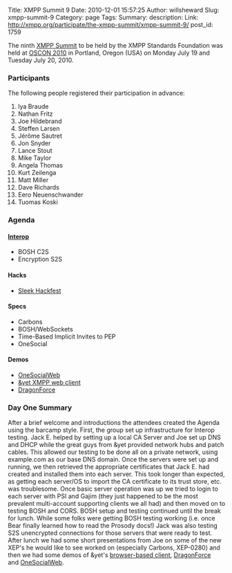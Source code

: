 Title: XMPP Summit 9
Date: 2010-12-01 15:57:25
Author: willsheward
Slug: xmpp-summit-9
Category: page
Tags: 
Summary: description:
Link: http://xmpp.org/participate/the-xmpp-summit/xmpp-summit-9/
post_id: 1759


The ninth [XMPP Summit](/participate/the-xmpp-summit/) to be held by the XMPP Standards Foundation was held at [OSCON 2010](http://www.oscon.com/oscon2010) in Portland, Oregon (USA) on Monday July 19 and Tuesday July 20, 2010.

### Participants

The following people registered their participation in advance:

1. lya Braude
2. Nathan Fritz
3. Joe Hildebrand
4. Steffen Larsen
5. Jérôme Sautret
6. Jon Snyder
7. Lance Stout
8. Mike Taylor
9. Angela Thomas
10. Kurt Zeilenga
11. Matt Miller
12. Dave Richards
13. Eero Neuenschwander
14. Tuomas Koski

### Agenda

#### [Interop](http://wiki.xmpp.org/web/XMPP_Summit_Interop)

* BOSH C2S
* Encryption S2S

#### Hacks

* [Sleek Hackfest](http://github.com/fritzy/SleekXMPP/)

#### Specs

* Carbons
* BOSH/WebSockets
* Time-Based Implicit Invites to PEP
* OneSocial

#### Demos

* [OneSocialWeb](http://onesocialweb.org/)
* [&yet XMPP web client](http://otalk.org/)
* [DragonForce](http://drakontas.com/)

### Day One Summary

After a brief welcome and introductions the attendees created the Agenda using the barcamp style. First, the group set up infrastructure for Interop testing. Jack E. helped by setting up a local CA Server and Joe set up DNS and DHCP while the great guys from &yet provided network hubs and patch cables. This allowed our testing to be done all on a private network, using example.com as our base DNS domain. Once the servers were set up and running, we then retrieved the appropriate certificates that Jack E. had created and installed them into each server. This took longer than expected, as getting each server/OS to import the CA certificate to its trust store, etc. was troublesome. Once basic server operation was up we tried to login to each server with PSI and Gajim (they just happened to be the most prevalent multi-account supporting clients we all had) and then moved on to testing BOSH and CORS. BOSH setup and testing continued until the break for lunch. While some folks were getting BOSH testing working (i.e. once Bear finally learned how to read the Prosody docs!) Jack was also testing S2S unencrypted connections for those servers that were ready to test. After lunch we had some short presentations from Joe on some of the new XEP's he would like to see worked on (especially Carbons, XEP-0280) and then we had some demos of &yet's [browser-based client](http://otalk.org/), [DragonForce](http://drakontas.com/) and [OneSocialWeb](http://onesocialweb.org/).
